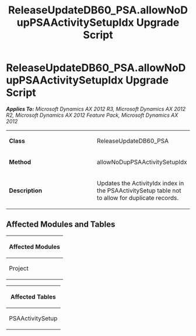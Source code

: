 ﻿---
title: ReleaseUpdateDB60_PSA.allowNoDupPSAActivitySetupIdx Upgrade Script
TOCTitle: ReleaseUpdateDB60_PSA.allowNoDupPSAActivitySetupIdx Upgrade Script
ms:assetid: 694cedce-ec0a-0db9-855b-cf930392bb5b
ms:mtpsurl: https://msdn.microsoft.com/en-us/library/JJ685641(v=AX.60)
ms:contentKeyID: 49708843
ms.date: 05/18/2015
mtps_version: v=AX.60
---

# ReleaseUpdateDB60\_PSA.allowNoDupPSAActivitySetupIdx Upgrade Script 


_**Applies To:** Microsoft Dynamics AX 2012 R3, Microsoft Dynamics AX 2012 R2, Microsoft Dynamics AX 2012 Feature Pack, Microsoft Dynamics AX 2012_

<table>
<colgroup>
<col style="width: 50%" />
<col style="width: 50%" />
</colgroup>
<tbody>
<tr class="odd">
<td><p><strong>Class</strong></p></td>
<td><p>ReleaseUpdateDB60_PSA</p></td>
</tr>
<tr class="even">
<td><p><strong>Method</strong></p></td>
<td><p>allowNoDupPSAActivitySetupIdx</p></td>
</tr>
<tr class="odd">
<td><p><strong>Description</strong></p></td>
<td><p>Updates the ActivityIdx index in the PSAActivitySetup table not to allow for duplicate records.</p></td>
</tr>
</tbody>
</table>


## Affected Modules and Tables

<table>
<colgroup>
<col style="width: 100%" />
</colgroup>
<thead>
<tr class="header">
<th><p>Affected Modules</p></th>
</tr>
</thead>
<tbody>
<tr class="odd">
<td><p>Project</p></td>
</tr>
</tbody>
</table>


<table>
<colgroup>
<col style="width: 100%" />
</colgroup>
<thead>
<tr class="header">
<th><p>Affected Tables</p></th>
</tr>
</thead>
<tbody>
<tr class="odd">
<td><p>PSAActivitySetup</p></td>
</tr>
</tbody>
</table>

  


